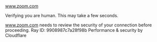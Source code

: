 www.zoom.com

Verifying you are human. This may take a few seconds.

www.zoom.com needs to review the security of your connection before proceeding.
Ray ID: 9908987c7a28f98b
Performance & security by Cloudflare